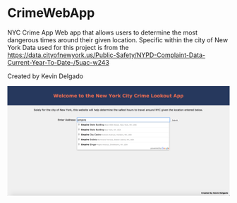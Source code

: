 # CrimeWebApp
NYC Crime App
Web app that allows users to determine the most dangerous times around their given location.
Specific within the city of New York
Data used for this project is from the https://data.cityofnewyork.us/Public-Safety/NYPD-Complaint-Data-Current-Year-To-Date-/5uac-w243

Created by Kevin Delgado

![Alt text](/static/MainPage.png?raw=true "MainPage")
